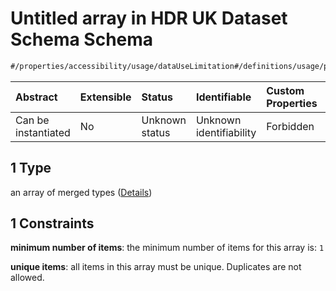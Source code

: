 # Untitled array in HDR UK Dataset Schema Schema

```txt
#/properties/accessibility/usage/dataUseLimitation#/definitions/usage/properties/dataUseLimitation/anyOf/1
```



| Abstract            | Extensible | Status         | Identifiable            | Custom Properties | Additional Properties | Access Restrictions | Defined In                                                                                        |
| :------------------ | :--------- | :------------- | :---------------------- | :---------------- | :-------------------- | :------------------ | :------------------------------------------------------------------------------------------------ |
| Can be instantiated | No         | Unknown status | Unknown identifiability | Forbidden         | Allowed               | none                | [dataset.schema.json*](../../../schema/dataset/latest/dataset.schema.json "open original schema") |

## 1 Type

an array of merged types ([Details](dataset-definitions-usage-properties-data-use-limitation-anyof-1-items.md))

## 1 Constraints

**minimum number of items**: the minimum number of items for this array is: `1`

**unique items**: all items in this array must be unique. Duplicates are not allowed.
